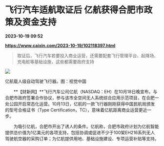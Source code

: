# 飞行汽车适航取证后 亿航获得合肥市政策及资金支持

**2023-10-19 09:52**

**https://www.caixin.com/2023-10-19/102118397.html**

> 取证后，飞行汽车若要投入商业运营，还需要配套飞行管理平台、起降场、充电桩等基础设施，这些都需要政府支持

  

![](https://img.caixin.com/2023-10-19/169770858745868_840_560.jpg)

亿航载人级自动驾驶飞行器。图：视觉中国

  

　　**【财新网】**飞行汽车公司亿航（NASDAQ：EH）在10月18日晚宣布，与合肥市政府签署合作协议，参与该市全空间无人系统综合应用示范项目，在合肥一处公园开启常态化运营。10月13日，亿航的一款飞行器刚刚获得中国民航局颁发的型号合格证书（Type Certification，TC），意味着亿航距离商业运营更近一步。

　　为吸引亿航，合肥市开出了诱人的条件。亿航称，合肥市政府计划为亿航智能提供总价值为1亿美元的各项支持，包括协调或促进不少于100架EH216系列无人驾驶航空器的采购订单；为亿航提供用地、基础设施建设、专项运营补贴等支持。